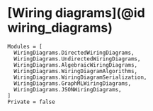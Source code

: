 # [Wiring diagrams](@id wiring_diagrams)

```@autodocs
Modules = [
  WiringDiagrams.DirectedWiringDiagrams,
  WiringDiagrams.UndirectedWiringDiagrams,
  WiringDiagrams.AlgebraicWiringDiagrams,
  WiringDiagrams.WiringDiagramAlgorithms,
  WiringDiagrams.WiringDiagramSerialization,
  WiringDiagrams.GraphMLWiringDiagrams,
  WiringDiagrams.JSONWiringDiagrams,
]
Private = false
```
